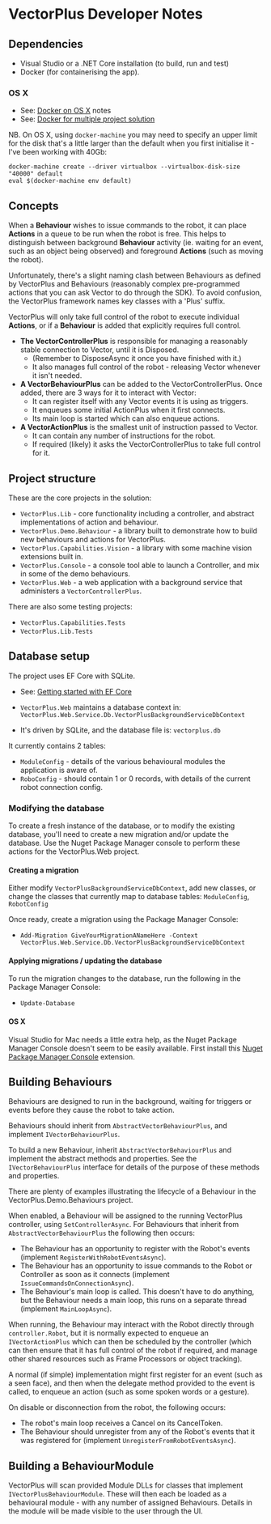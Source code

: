 ﻿# VectorPlus Developer Notes

## Dependencies

* Visual Studio or a .NET Core installation (to build, run and test)
* Docker (for containerising the app).

### OS X

* See: [Docker on OS X](https://medium.com/@yutafujii_59175/a-complete-one-by-one-guide-to-install-docker-on-your-mac-os-using-homebrew-e818eb4cfc3) notes
* See: [Docker for multiple project solution](https://www.softwaredeveloper.blog/multi-project-dotnet-core-solution-in-docker-image)

NB. On OS X, using `docker-machine` you may need to specify an upper limit for the disk that's a little larger than the default when you first initialise it - I've been working with 40Gb:

```
docker-machine create --driver virtualbox --virtualbox-disk-size "40000" default
eval $(docker-machine env default)
```

## Concepts

When a __Behaviour__ wishes to issue commands to the robot, it can place __Actions__ in a queue to be run when the robot is free. This helps to distinguish between background __Behaviour__ activity (ie. waiting for an event, such as an object being observed) and foreground __Actions__ (such as moving the robot).

Unfortunately, there's a slight naming clash between Behaviours as defined by VectorPlus and Behaviours (reasonably complex pre-programmed actions that you can ask Vector to do through the SDK). To avoid confusion, the VectorPlus framework names key classes with a 'Plus' suffix.

VectorPlus will only take full control of the robot to execute individual __Actions__, or if a __Behaviour__ is added that explicitly requires full control.

* __The VectorControllerPlus__ is responsible for managing a reasonably stable connection to Vector, until it is Disposed.
  * (Remember to DisposeAsync it once you have finished with it.)
  * It also manages full control of the robot - releasing Vector whenever it isn't needed.
* __A VectorBehaviourPlus__ can be added to the VectorControllerPlus. Once added, there are 3 ways for it to interact with Vector:
  * It can register itself with any Vector events it is using as triggers.
  * It enqueues some initial ActionPlus when it first connects.
  * Its main loop is started which can also enqueue actions.
* __A VectorActionPlus__ is the smallest unit of instruction passed to Vector.
  * It can contain any number of instructions for the robot.
  * If required (likely) it asks the VectorControllerPlus to take full control for it.

## Project structure

These are the core projects in the solution:

* `VectorPlus.Lib` - core functionality including a controller, and abstract implementations of action and behaviour.
* `VectorPlus.Demo.Behaviour` - a library built to demonstrate how to build new behaviours and actions for VectorPlus.
* `VectorPlus.Capabilities.Vision` - a library with some machine vision extensions built in.
* `VectorPlus.Console` - a console tool able to launch a Controller, and mix in some of the demo behaviours.
* `VectorPlus.Web` - a web application with a background service that administers a `VectorControllerPlus`.

There are also some testing projects:

* `VectorPlus.Capabilities.Tests`
* `VectorPlus.Lib.Tests`

## Database setup

The project uses EF Core with SQLite.

* See: [Getting started with EF Core](https://docs.microsoft.com/en-us/ef/core/get-started/?tabs=visual-studio)

* `VectorPlus.Web` maintains a database context in: `VectorPlus.Web.Service.Db.VectorPlusBackgroundServiceDbContext`
* It's driven by SQLite, and the database file is: `vectorplus.db`

It currently contains 2 tables:

* `ModuleConfig` - details of the various behavioural modules the application is aware of.
* `RoboConfig` - should contain 1 or 0 records, with details of the current robot connection config.

### Modifying the database

To create a fresh instance of the database, or to modify the existing database, you'll need to create a new migration and/or update the database. Use the Nuget Package Manager console to perform these actions for the VectorPlus.Web project.

#### Creating a migration

Either modify `VectorPlusBackgroundServiceDbContext`, add new classes, or change the classes that currently map to database tables: `ModuleConfig`, `RobotConfig`

Once ready, create a migration using the Package Manager Console:

* `Add-Migration GiveYourMigrationANameHere -Context VectorPlus.Web.Service.Db.VectorPlusBackgroundServiceDbContext`

#### Applying migrations / updating the database

To run the migration changes to the database, run the following in the Package Manager Console:

* `Update-Database`

#### OS X

Visual Studio for Mac needs a little extra help, as the Nuget Package Manager Console doesn't seem to be easily available. First install this [Nuget Package Manager Console](https://github.com/mrward/monodevelop-nuget-extensions) extension.

## Building Behaviours

Behaviours are designed to run in the background, waiting for triggers or events before they cause the robot to take action.

Behaviours should inherit from `AbstractVectorBehaviourPlus`, and implement `IVectorBehaviourPlus`.

To build a new Behaviour, inherit `AbstractVectorBehaviourPlus` and implement the abstract methods and properties. See the `IVectorBehaviourPlus` interface for details of the purpose of these methods and properties.

There are plenty of examples illustrating the lifecycle of a Behaviour in the VectorPlus.Demo.Behaviours project.

When enabled, a Behaviour will be assigned to the running VectorPlus controller, using `SetControllerAsync`. For Behaviours that inherit from `AbstractVectorBehaviourPlus` the following then occurs:

* The Behaviour has an opportunity to register with the Robot's events (implement `RegisterWithRobotEventsAsync`).
* The Behaviour has an opportunity to issue commands to the Robot or Controller as soon as it connects (implement `IssueCommandsOnConnectionAsync`).
* The Behaviour's main loop is called. This doesn't have to do anything, but the Behaviour needs a main loop, this runs on a separate thread (implement `MainLoopAsync`).

When running, the Behaviour may interact with the Robot directly through `controller.Robot`, but it is normally expected to enqueue an `IVectorActionPlus` which can then be scheduled by the controller (which can then ensure that it has full control of the robot if required, and manage other shared resources such as Frame Processors or object tracking).

A normal (if simple) implementation might first register for an event (such as a seen face), and then when the delegate method provided to the event is called, to enqueue an action (such as some spoken words or a gesture).

On disable or disconnection from the robot, the following occurs:

* The robot's main loop receives a Cancel on its CancelToken.
* The Behaviour should unregister from any of the Robot's events that it was registered for (implement `UnregisterFromRobotEventsAsync`).

## Building a BehaviourModule

VectorPlus will scan provided Module DLLs for classes that implement `IVectorPlusBehaviourModule`. These will then each be loaded as a behavioural module - with any number of assigned Behaviours. Details in the module will be made visible to the user through the UI.
